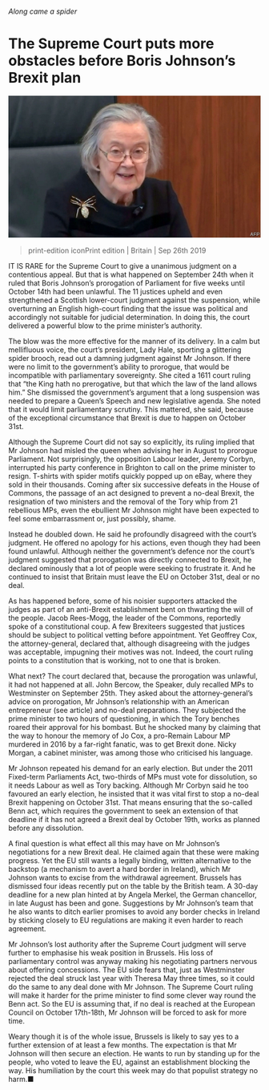 ###### Along came a spider

# The Supreme Court puts more obstacles before Boris Johnson’s Brexit plan 

![image](images/20190928_BRP001_0.jpg) 

> print-edition iconPrint edition | Britain | Sep 26th 2019 

IT IS RARE for the Supreme Court to give a unanimous judgment on a contentious appeal. But that is what happened on September 24th when it ruled that Boris Johnson’s prorogation of Parliament for five weeks until October 14th had been unlawful. The 11 justices upheld and even strengthened a Scottish lower-court judgment against the suspension, while overturning an English high-court finding that the issue was political and accordingly not suitable for judicial determination. In doing this, the court delivered a powerful blow to the prime minister’s authority. 

The blow was the more effective for the manner of its delivery. In a calm but mellifluous voice, the court’s president, Lady Hale, sporting a glittering spider brooch, read out a damning judgment against Mr Johnson. If there were no limit to the government’s ability to prorogue, that would be incompatible with parliamentary sovereignty. She cited a 1611 court ruling that “the King hath no prerogative, but that which the law of the land allows him.” She dismissed the government’s argument that a long suspension was needed to prepare a Queen’s Speech and new legislative agenda. She noted that it would limit parliamentary scrutiny. This mattered, she said, because of the exceptional circumstance that Brexit is due to happen on October 31st. 

Although the Supreme Court did not say so explicitly, its ruling implied that Mr Johnson had misled the queen when advising her in August to prorogue Parliament. Not surprisingly, the opposition Labour leader, Jeremy Corbyn, interrupted his party conference in Brighton to call on the prime minister to resign. T-shirts with spider motifs quickly popped up on eBay, where they sold in their thousands. Coming after six successive defeats in the House of Commons, the passage of an act designed to prevent a no-deal Brexit, the resignation of two ministers and the removal of the Tory whip from 21 rebellious MPs, even the ebullient Mr Johnson might have been expected to feel some embarrassment or, just possibly, shame. 

Instead he doubled down. He said he profoundly disagreed with the court’s judgment. He offered no apology for his actions, even though they had been found unlawful. Although neither the government’s defence nor the court’s judgment suggested that prorogation was directly connected to Brexit, he declared ominously that a lot of people were seeking to frustrate it. And he continued to insist that Britain must leave the EU on October 31st, deal or no deal. 

As has happened before, some of his noisier supporters attacked the judges as part of an anti-Brexit establishment bent on thwarting the will of the people. Jacob Rees-Mogg, the leader of the Commons, reportedly spoke of a constitutional coup. A few Brexiteers suggested that justices should be subject to political vetting before appointment. Yet Geoffrey Cox, the attorney-general, declared that, although disagreeing with the judges was acceptable, impugning their motives was not. Indeed, the court ruling points to a constitution that is working, not to one that is broken. 

What next? The court declared that, because the prorogation was unlawful, it had not happened at all. John Bercow, the Speaker, duly recalled MPs to Westminster on September 25th. They asked about the attorney-general’s advice on prorogation, Mr Johnson’s relationship with an American entrepreneur (see article) and no-deal preparations. They subjected the prime minister to two hours of questioning, in which the Tory benches roared their approval for his bombast. But he shocked many by claiming that the way to honour the memory of Jo Cox, a pro-Remain Labour MP murdered in 2016 by a far-right fanatic, was to get Brexit done. Nicky Morgan, a cabinet minister, was among those who criticised his language. 

Mr Johnson repeated his demand for an early election. But under the 2011 Fixed-term Parliaments Act, two-thirds of MPs must vote for dissolution, so it needs Labour as well as Tory backing. Although Mr Corbyn said he too favoured an early election, he insisted that it was vital first to stop a no-deal Brexit happening on October 31st. That means ensuring that the so-called Benn act, which requires the government to seek an extension of that deadline if it has not agreed a Brexit deal by October 19th, works as planned before any dissolution. 

A final question is what effect all this may have on Mr Johnson’s negotiations for a new Brexit deal. He claimed again that these were making progress. Yet the EU still wants a legally binding, written alternative to the backstop (a mechanism to avert a hard border in Ireland), which Mr Johnson wants to excise from the withdrawal agreement. Brussels has dismissed four ideas recently put on the table by the British team. A 30-day deadline for a new plan hinted at by Angela Merkel, the German chancellor, in late August has been and gone. Suggestions by Mr Johnson’s team that he also wants to ditch earlier promises to avoid any border checks in Ireland by sticking closely to EU regulations are making it even harder to reach agreement. 

Mr Johnson’s lost authority after the Supreme Court judgment will serve further to emphasise his weak position in Brussels. His loss of parliamentary control was anyway making his negotiating partners nervous about offering concessions. The EU side fears that, just as Westminster rejected the deal struck last year with Theresa May three times, so it could do the same to any deal done with Mr Johnson. The Supreme Court ruling will make it harder for the prime minister to find some clever way round the Benn act. So the EU is assuming that, if no deal is reached at the European Council on October 17th-18th, Mr Johnson will be forced to ask for more time. 

Weary though it is of the whole issue, Brussels is likely to say yes to a further extension of at least a few months. The expectation is that Mr Johnson will then secure an election. He wants to run by standing up for the people, who voted to leave the EU, against an establishment blocking the way. His humiliation by the court this week may do that populist strategy no harm.■ 

